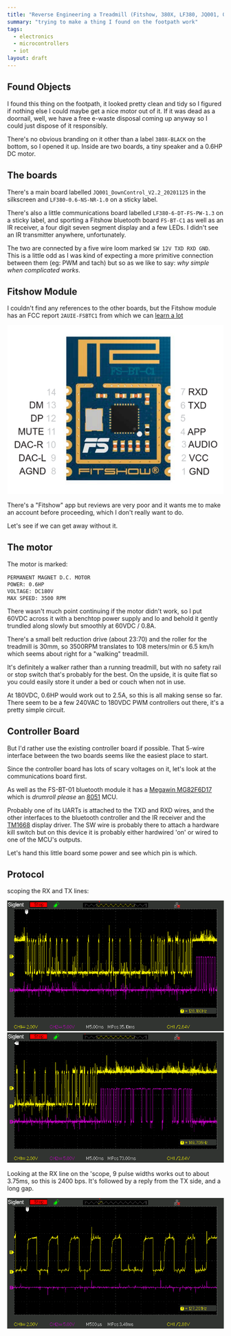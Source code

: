 ```yaml
---
title: "Reverse Engineering a Treadmill (Fitshow, 380X, LF380, JQ001, 0.6HP)"
summary: "trying to make a thing I found on the footpath work"
tags:
  - electronics
  - microcontrollers
  - iot
layout: draft
---
```


## Found Objects

I found this thing on the footpath, it looked pretty clean and tidy so I
figured if nothing else I could maybe get a nice motor out of it.  If it
was dead as a doornail, well, we have a free e-waste disposal coming up
anyway so I could just dispose of it responsibly.

There's no obvious branding on it other than a label `380X-BLACK` on
the bottom, so I opened it up.  Inside are two boards, a tiny speaker
and a 0.6HP DC motor.

## The boards

There's a main board labelled `JQ001_DownControl_V2.2_20201125` in the
silkscreen and `LF380-0.6-NS-NR-1.0` on a sticky label.

There's also a little communications board labelled `LF380-6-DT-FS-PW-1.3`
on a sticky label, and sporting a Fitshow bluetooth board `FS-BT-C1` as
well as an IR receiver, a four digit seven segment display and a few LEDs.  I didn't
see an IR transmitter anywhere, unfortunately.

The two are connected by a five wire loom marked `SW 12V TXD RXD GND`.
This is a little odd as I was kind of expecting a more primitive 
connection between them (eg: PWM and tach) but so as we like to say: 
*why simple when complicated works*.

## Fitshow Module

I couldn't find any references to the other boards, but the Fitshow
module has an FCC report `2AUIE-FSBTC1` from which we can 
[learn a lot](https://fccid.io/2AUIE-FSBTC1/User-Manual/User-Manual-4480052.pdf)

![fs-bt-c1 pinout](img/fsbtc1.png)

There's a "Fitshow" app but reviews are very poor and it wants me to
make an account before proceeding, which I don't really want to do.

Let's see if we can get away without it.

## The motor

The motor is marked:

    PERMANENT MAGNET D.C. MOTOR
    POWER: 0.6HP
    VOLTAGE: DC180V
    MAX SPEED: 3500 RPM

There wasn't much point continuing if the motor didn't work, so I put
60VDC across it with a benchtop power supply and lo and behold it gently
trundled along slowly but smoothly at 60VDC / 0.8A.

There's a small belt reduction drive (about 23:70) and the roller
for the treadmill is 30mm, so 3500RPM translates to 108 meters/min
or 6.5 km/h which seems about right for a "walking" treadmill.

It's definitely a walker rather than a running treadmill, but with no safety
rail or stop switch that's probably for the best.  On the upside, it is 
quite flat so you could easily store it under a bed or couch when not in use.

At 180VDC, 0.6HP would work out to 2.5A, so this is all making sense so far.
There seem to be a few 240VAC to 180VDC PWM controllers out there, it's a 
pretty simple circuit.


## Controller Board

But I'd rather use the existing controller board if possible.  That
5-wire interface between the two boards seems like the easiest place to
start.

Since the controller board has lots of scary voltages on it, let's 
look at the communications board first.

As well as the FS-BT-01 bluetooth module it has a
[Megawin MG82F6D17](http://www.megawin.com.tw/en-global/product/productDetail/MG82F6D17)
which is *drumroll please* an [8051](https://en.wikipedia.org/wiki/MCS-51) MCU.

Probably one of its UARTs is attached to the TXD and RXD wires, and the other 
interfaces to the bluetooth controller and the IR receiver and the 
[TM1668](https://www.sunrom.com/p/tm1668-soic24-led-displaykeypad-driver) display driver.
The SW wire is probably there to attach a hardware kill switch but on this device
it is probably either hardwired 'on' or wired to one of the MCU's outputs.

Let's hand this little board some power and see which pin is which.

## Protocol

scoping the RX and TX lines:

![1](img/SDS00040.png)
![2](img/SDS00041.png)

Looking at the RX line on the 'scope, 9 pulse widths works out to about
3.75ms, so this is 2400 bps.  It's followed by a reply from the TX side, and a long gap.

![3](img/SDS00044.png)


